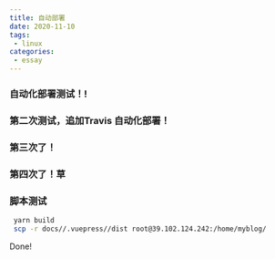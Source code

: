 ```yaml
---
title: 自动部署
date: 2020-11-10
tags:
 - linux       
categories: 
 - essay
---
```


### 自动化部署测试！!

### 第二次测试，追加Travis 自动化部署！

### 第三次了！

### 第四次了！草

### 脚本测试
 ```bash
  yarn build
  scp -r docs//.vuepress//dist root@39.102.124.242:/home/myblog/
 ```


Done!